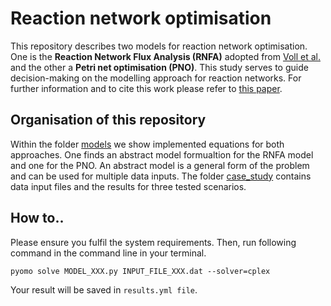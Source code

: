 # Reaction network optimisation
This repository describes two models for reaction network optimisation. One is the **Reaction Network Flux Analysis (RNFA)** adopted from [Voll et al.](https://aiche.onlinelibrary.wiley.com/doi/full/10.1002/aic.12704) and the other a **Petri net optimisation (PNO)**. This study serves to guide decision-making on the modelling approach for reaction networks. For further information and to cite this work please refer to [this paper](https://pubs.rsc.org/en/content/articlehtml/2019/re/c9re00213h).

## Organisation of this repository

Within the folder [models] we show implemented equations for both approaches. One finds an abstract model formualtion for the RNFA model and one for the PNO. An abstract model is a general form of the problem and can be used for multiple data inputs. The folder [case_study] contains data input files and the results for three tested scenarios.


## How to..

Please ensure you fulfil the system requirements. Then, run following command in the command line in your terminal.

```
pyomo solve MODEL_XXX.py INPUT_FILE_XXX.dat --solver=cplex 
```
Your result will be saved in ```results.yml file```. 



[logo]: https://github.com/Jana-Marie-Weber/Reaction_net_opt/blob/master/Reaction_systrem_circular.png "Logo Title Text 2"
[RNFA]: https://onlinelibrary.wiley.com/doi/abs/10.1002/aic.12704
[petri nets]: https://onlinelibrary.wiley.com/doi/pdf/10.1002/minf.201000086
[PNO]: https://reader.elsevier.com/reader/sd/pii/009813549185029T?token=61AEF084C496C3044C2E9ECB56EB3427EAE8E2C8EB132172843F3839F376CB3B453833256C5EB9CB15501FC7A6031BB7
[models]:
https://github.com/Jana-Marie-Weber/Reaction_net_opt/tree/master/models
[case_study]:
https://github.com/Jana-Marie-Weber/Reaction_net_opt/tree/master/case_study

